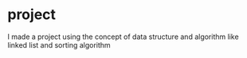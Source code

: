 # project
I made a project using the concept of data structure and algorithm like linked list and sorting algorithm
